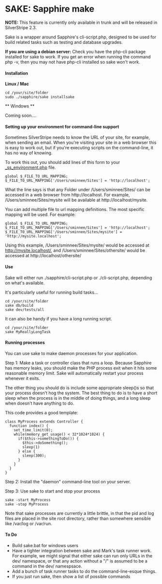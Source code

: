 # SAKE: Sapphire make

**NOTE:** This feature is currently only available in trunk and will be released in SilverStripe 2.3.

Sake is a wrapper around Sapphire's cli-script.php, designed to be used for build related tasks such as testing and database upgrades.

**If you are using a debian server:** Check you have the php-cli package installed for sake to work. 
If you get an error when running the command php -v, then you may not have php-cli installed so sake won't work.

#### Installation

**Linux / Mac**

~~~
cd /your/site/folder
sudo ./sapphire/sake installsake
~~~

** Windows **

Coming soon....

#### Setting up your environment for command-line support

Sometimes SilverStripe needs to know the URL of your site, for example, when sending an email.  When you're visiting your site in a web browser this is easy to work out, but if you're executing scripts on the command-line, it has no way of knowing.

To work this out, you should add lines of this form to your [_ss_environment.php](environment-management) file.

~~~ {php}
global $_FILE_TO_URL_MAPPING;
$_FILE_TO_URL_MAPPING['/Users/sminnee/Sites'] = 'http://localhost';
~~~

What the line says is that any Folder under /Users/sminnee/Sites/ can be accessed in a web browser from http://localhost.  For example, /Users/sminnee/Sites/mysite will be available at http://localhost/mysite.

You can add multiple file to url mapping definitions.  The most specific mapping will be used. For example:

~~~ {php}
global $_FILE_TO_URL_MAPPING;
$_FILE_TO_URL_MAPPING['/Users/sminnee/Sites'] = 'http://localhost';
$_FILE_TO_URL_MAPPING['/Users/sminnee/Sites/mysite'] = 'http://mysite.localhost';
~~~

Using this example, /Users/sminnee/Sites/mysite/ would be accessed at http://mysite.localhost/, and /Users/sminnee/Sites/othersite/ would be accessed at http://localhost/othersite/

#### Use

Sake will either run ./sapphire/cli-script.php or ./cli-script.php, depending on what's available.

It's particularly useful for running build tasks...

~~~
cd /your/site/folder
sake db/build
sake dev/tests/all
~~~

It can also be handy if you have a long running script.

~~~
cd /your/site/folder
sake MyReallyLongTask
~~~

#### Running processes

You can use sake to make daemon processes for your application.

Step 1: Make a task or controller class that runs a loop.  Because Sapphire has memory leaks, you should make the PHP process exit when it hits some reasonable memory limit.  Sake will automatically restart your process whenever it exits.

The other thing you should do is include some appropriate sleep()s so that your process doesn't hog the system.  The best thing to do is to have a short sleep when the process is in the middle of doing things, and a long sleep when doesn't have anything to do.

This code provides a good template:

~~~ {php}
class MyProcess extends Controller {
  function index() {
    set_time_limit(0);
    while(memory_get_usage() < 32*1024*1024) {
      if($this->somethingToDo()) {
        $this->doSomething();
        sleep(1)
      } else {
        sleep(300);
      }
    }
  }
}
~~~


Step 2: Install the "daemon" command-line tool on your server.

Step 3: Use sake to start and stop your process

~~~
sake -start MyProcess
sake -stop MyProcess
~~~

Note that sake processes are currently a little brittle, in that the pid and log files are placed in the site root directory, rather than somewhere sensible like /var/log or /var/run.

#### To Do

*  Build sake.bat for windows users
*  Have a tighter integration between sake and Mark's task runner work.  For example, we might signal that either sake can run only URLs in the dev/ namespace, or that any action without a "/" is assumed to be a command in the dev/ namespsace.
*  Add a bunch of task runner tasks to do the command-line-esque things.
*  If you just run sake, then show a list of possible commands
